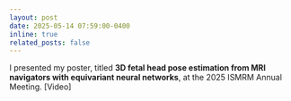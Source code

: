 ```yaml
---
layout: post
date: 2025-05-14 07:59:00-0400
inline: true
related_posts: false
---
```


I presented my poster, titled **3D fetal head pose estimation from MRI navigators with equivariant neural networks**, at the 2025 ISMRM Annual Meeting. [Video]
